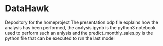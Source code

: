 # DataHawk
Depository for the homeproject
The presentation.odp file explains how the analysis has been performed, the analysis.ipynb is the python3 notebook used to perform such an anlysis and the predict_monthly_sales.py is the python file that can be executed to run the last model
